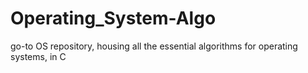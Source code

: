 # Operating_System-Algo
go-to OS repository, housing all the essential algorithms for operating systems, in C
